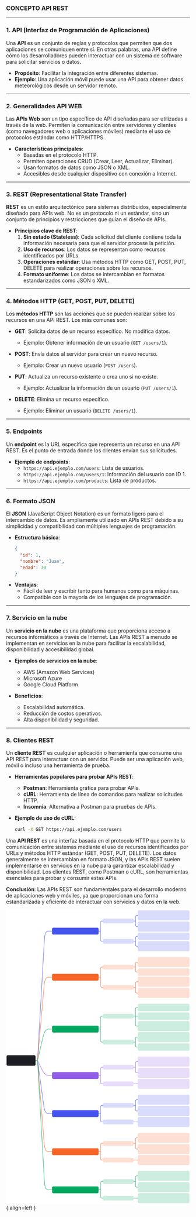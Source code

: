 ### **CONCEPTO API REST**

---

### **1. API (Interfaz de Programación de Aplicaciones)**

Una **API** es un conjunto de reglas y protocolos que permiten que dos aplicaciones se comuniquen entre sí. En otras palabras, una API define cómo los desarrolladores pueden interactuar con un sistema de software para solicitar servicios o datos.

- **Propósito**: Facilitar la integración entre diferentes sistemas.
- **Ejemplo**: Una aplicación móvil puede usar una API para obtener datos meteorológicos desde un servidor remoto.

---

### **2. Generalidades API WEB**

Las **APIs Web** son un tipo específico de API diseñadas para ser utilizadas a través de la web. Permiten la comunicación entre servidores y clientes (como navegadores web o aplicaciones móviles) mediante el uso de protocolos estándar como HTTP/HTTPS.

- **Características principales**:
  - Basadas en el protocolo HTTP.
  - Permiten operaciones CRUD (Crear, Leer, Actualizar, Eliminar).
  - Usan formatos de datos como JSON o XML.
  - Accesibles desde cualquier dispositivo con conexión a Internet.

---

### **3. REST (Representational State Transfer)**

**REST** es un estilo arquitectónico para sistemas distribuidos, especialmente diseñado para APIs web. No es un protocolo ni un estándar, sino un conjunto de principios y restricciones que guían el diseño de APIs.

- **Principios clave de REST**:
  1. **Sin estado (Stateless)**: Cada solicitud del cliente contiene toda la información necesaria para que el servidor procese la petición.
  2. **Uso de recursos**: Los datos se representan como recursos identificados por URLs.
  3. **Operaciones estándar**: Usa métodos HTTP como GET, POST, PUT, DELETE para realizar operaciones sobre los recursos.
  4. **Formato uniforme**: Los datos se intercambian en formatos estandarizados como JSON o XML.

---

### **4. Métodos HTTP (GET, POST, PUT, DELETE)**

Los **métodos HTTP** son las acciones que se pueden realizar sobre los recursos en una API REST. Los más comunes son:

- **GET**: Solicita datos de un recurso específico. No modifica datos.
  - Ejemplo: Obtener información de un usuario (`GET /users/1`).

- **POST**: Envía datos al servidor para crear un nuevo recurso.
  - Ejemplo: Crear un nuevo usuario (`POST /users`).

- **PUT**: Actualiza un recurso existente o crea uno si no existe.
  - Ejemplo: Actualizar la información de un usuario (`PUT /users/1`).

- **DELETE**: Elimina un recurso específico.
  - Ejemplo: Eliminar un usuario (`DELETE /users/1`).

---

### **5. Endpoints**

Un **endpoint** es la URL específica que representa un recurso en una API REST. Es el punto de entrada donde los clientes envían sus solicitudes.

- **Ejemplo de endpoints**:
  - `https://api.ejemplo.com/users`: Lista de usuarios.
  - `https://api.ejemplo.com/users/1`: Información del usuario con ID 1.
  - `https://api.ejemplo.com/products`: Lista de productos.

---

### **6. Formato JSON**

El **JSON** (JavaScript Object Notation) es un formato ligero para el intercambio de datos. Es ampliamente utilizado en APIs REST debido a su simplicidad y compatibilidad con múltiples lenguajes de programación.

- **Estructura básica**:
  ```json
  {
    "id": 1,
    "nombre": "Juan",
    "edad": 30
  }
  ```
- **Ventajas**:
  - Fácil de leer y escribir tanto para humanos como para máquinas.
  - Compatible con la mayoría de los lenguajes de programación.

---

### **7. Servicio en la nube**

Un **servicio en la nube** es una plataforma que proporciona acceso a recursos informáticos a través de Internet. Las APIs REST a menudo se implementan en servicios en la nube para facilitar la escalabilidad, disponibilidad y accesibilidad global.

- **Ejemplos de servicios en la nube**:
  - AWS (Amazon Web Services)
  - Microsoft Azure
  - Google Cloud Platform

- **Beneficios**:
  - Escalabilidad automática.
  - Reducción de costos operativos.
  - Alta disponibilidad y seguridad.

---

### **8. Clientes REST**

Un **cliente REST** es cualquier aplicación o herramienta que consume una API REST para interactuar con un servidor. Puede ser una aplicación web, móvil o incluso una herramienta de prueba.

- **Herramientas populares para probar APIs REST**:
  - **Postman**: Herramienta gráfica para probar APIs.
  - **cURL**: Herramienta de línea de comandos para realizar solicitudes HTTP.
  - **Insomnia**: Alternativa a Postman para pruebas de APIs.

- **Ejemplo de uso de cURL**:
  ```bash
  curl -X GET https://api.ejemplo.com/users
  ```

Una **API REST** es una interfaz basada en el protocolo HTTP que permite la comunicación entre sistemas mediante el uso de recursos identificados por URLs y métodos HTTP estándar (GET, POST, PUT, DELETE). Los datos generalmente se intercambian en formato JSON, y las APIs REST suelen implementarse en servicios en la nube para garantizar escalabilidad y disponibilidad. Los clientes REST, como Postman o cURL, son herramientas esenciales para probar y consumir estas APIs.

**Conclusión**: Las APIs REST son fundamentales para el desarrollo moderno de aplicaciones web y móviles, ya que proporcionan una forma estandarizada y eficiente de interactuar con servicios y datos en la web.


![Image title](assets/apirest.svg){ align=left }
